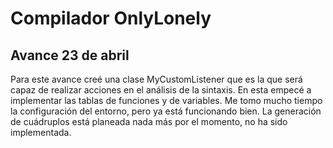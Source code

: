 #  Compilador OnlyLonely

## Avance 23 de abril
Para este avance creé una clase MyCustomListener que es la que será capaz de realizar acciones en
el análisis de la sintaxis. En esta empecé a implementar las tablas de funciones y de variables. Me tomo
mucho tiempo la configuración del entorno, pero ya está funcionando bien. La generación de cuádruplos
está planeada nada más por el momento, no ha sido implementada.
